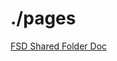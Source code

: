 # ./pages
[FSD Shared Folder Doc](https://feature-sliced.design/ru/docs/reference/units/layers/shared)
